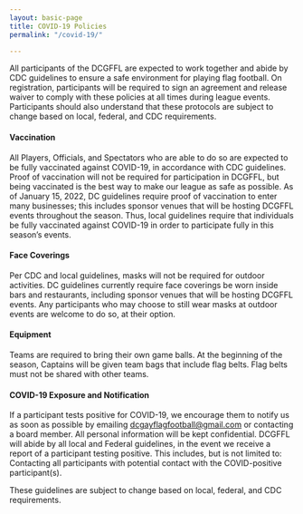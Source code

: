 ```yaml
---
layout: basic-page
title: COVID-19 Policies
permalink: "/covid-19/"

---
```

All participants of the DCGFFL are expected to work together and abide by CDC guidelines to ensure a safe environment for playing flag football.  On registration, participants will be required to sign an agreement and release waiver to comply with these policies at all times during league events.  Participants should also understand that these protocols are subject to change based on local, federal, and CDC requirements.

#### Vaccination

All Players, Officials, and Spectators who are able to do so are expected to be fully vaccinated against COVID-19, in accordance with CDC guidelines. Proof of vaccination will not be required for participation in DCGFFL, but being vaccinated is the best way to make our league as safe as possible. As of January 15, 2022, DC guidelines require proof of vaccination to enter many businesses; this includes sponsor venues that will be hosting DCGFFL events throughout the season. Thus, local guidelines require that individuals be fully vaccinated against COVID-19 in order to participate fully in this season’s events.

#### Face Coverings

Per CDC and local guidelines, masks will not be required for outdoor activities. DC guidelines currently require face coverings be worn inside bars and restaurants, including sponsor venues that will be hosting DCGFFL events. Any participants who may choose to still wear masks at outdoor events are welcome to do so, at their option.

#### Equipment

Teams are required to bring their own game balls. At the beginning of the season, Captains will be given team bags that include flag belts. Flag belts must not be shared with other teams.

#### COVID-19 Exposure and Notification

If a participant tests positive for COVID-19, we encourage them to notify us as soon as possible by emailing dcgayflagfootball@gmail.com or contacting a board member. All personal information will be kept confidential. DCGFFL will abide by all local and Federal guidelines, in the event we receive a report of a participant testing positive. This includes, but is not limited to: Contacting all participants with potential contact with the COVID-positive participant(s).

These guidelines are subject to change based on local, federal, and CDC requirements.